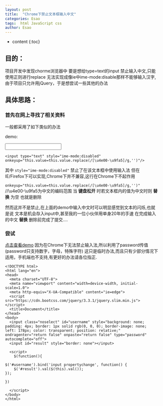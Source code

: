 ```yaml
---
layout: post
title:  "Chrome下禁止文本框输入中文"
categories: Esao
tags:  html JavaScript css
author: Esao
---
```


* content
{:toc}

## 目的：

项目开发中发现chorme浏览器中  要是想给type=text的input 禁止输入中文,只能使用正则进行replace 无法实现成像ie中ime-mode:disable那样不能够输入汉字,由于项目只允许用jQuery，于是想尝试一些其他的办法





## 具体思路：


### 首先在网上寻找了相关资料

一般都采用了如下类似的办法

demo:


<input type="text" style="ime-mode:disabled" onkeyup="this.value=this.value.replace(/[\u4e00-\u9fa5]/g,'')"/>



```
<input type="text" style="ime-mode:disabled" onkeyup="this.value=this.value.replace(/[\u4e00-\u9fa5]/g,'')"/>
```


其中  `style="ime-mode:disabled"` 禁止了在该文本框中使用输入法 但在IE/Firefox下可以实现,Chrome下并不兼容,这行在Chrome下不起作用




`onkeyup="this.value=this.value.replace(/[\u4e00-\u9fa5]/g,'')"` //\u4e00-\u9fa5为中文的编码范围   当 __键盘松开__ 时若文本框内的值为中文时则 __替换__ 为空 也就是删除

然而这并不是禁止,在上面的demo中输入中文时可以明显感觉到文本的闪烁,也就是说 文本是机会存入input中,甚至我的一位小伙伴用单身20年的手速 在完成输入的中文 __替换__ 删除前完成了提交....

### 尝试

[点击查看demo](http://woshiyeshihao123.github.io/demo-lib/Chorme-input/)
因为在Chrome下无法禁止输入法,所以利用了password传值(password只支持数字，字母，特殊字符)
这只是临时办法,而且只有少部分情况下适用，手机端也不支持,有更好的办法请各位指正.


```
<!DOCTYPE html>
<html lang="en">
<head>
  <meta charset="UTF-8">
  <meta name="viewport" content="width=device-width, initial-scale=1.0">
  <meta http-equiv="X-UA-Compatible" content="ie=edge">
  <script src="https://cdn.bootcss.com/jquery/3.3.1/jquery.slim.min.js"></script>
  <title>Document</title>
</head>
<body>
  <input class="noselect" id="username" style="background: none; padding: 4px; border: 1px solid rgb(0, 0, 0); border-image: none; left: 178px; color: transparent; position: relative;" ondragenter="return false" onpaste="return false" type="password" autocomplete="off">
  <input id="result" style="border: none"></input> 

  <script>
    $(function(){  

$('#username').bind('input propertychange', function() {  
    $('#result').val($(this).val());  
});  
  
})  

  </script>
</body>
</html>
```

